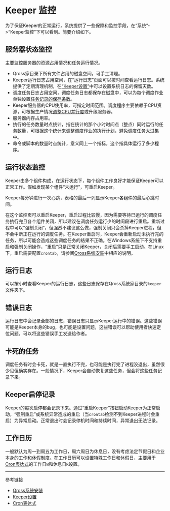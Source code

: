 # Keeper 监控

为了保证Keeper的正常运行，系统提供了一些保障和监控手段，在“系统”->“Keeper监控”下可以看到。简要介绍如下。

## 服务器状态监控

主要监控服务器的资源占用情况和任务运行情况。

* Qross家目录下所有文件占用的磁盘空间，可手工清理。
* Keeper运行日志占用空间，在“运行日志”页面可以按时间查看运行日志。系统提供了定期清理机制，在[“Keeper设置”](/keeper/settings.md)中可以设置系统日志的保留天数。
* 调度任务日志占用空间，调度任务日志都保存在磁盘中，可以为每个调度作业单独设置[任务记录的保存条数](/keeper/job.md)。
* Keeper服务器的CPU使用率，可指定时间范围。调度程序主要依赖于CPU资源，可根据生产情况[调整CPU并行度](/keeper/settings.md)或升级服务器。
* 服务器内存占用率。
* 执行的任务数量时点统计，指在统计的那个小时时间点（整点）同时运行的任务数量，可根据这个统计来调整调度作业的执行计划，避免调度任务太过集中。
* 命令或脚本的数量时点统计，意义同上一个指标，这个指具体运行了多少程序。

## 运行状态监控

Keeper由多个组件构成，在运行状态下，每个组件工作良好才能保证Keeper可以正常工作。假如发现某个组件“未运行”，可重启Keeper。

Keeper每分钟进行一次心跳，表格的最后一列显示Keeper各组件的最后心跳时间。

在这个监控页可以重启Keeper，重启过程比较慢，因为需要等待已运行的调度任务执行完且各个组件关闭，所以建议在调度任务运行少的时间段进行重启。重新过程中可以“强制关闭”，但强烈不建议这么做，强制关闭只会杀掉Keeper进程，但不会中断正在运行的调度任务。在Keeper重启时，Keeper会重新启动未执行完的任务，所以可能会造成这些调度任务的结果不正确。在Windows系统下不支持重启和强制关闭操作，“重启”只是正常关闭Keeper，关闭后需要手工启动。在Linux下，重启需要配置`crontab`，请参阅[Qross系统安装](/keeper/setup.md)中相应的说明。

## 运行日志

可以按小时查看Keeper的运行日志，这些日志保存在Qross系统家目录的`keeper`文件夹下。

## 错误日志

运行日志中会记录全部的日志，错误日志只显示Keeper运行中的错误。这些错误可能是Keeper本身的bug，也可能是设置问题，这些错误可以帮助使用者快速定位问题。可以将这些错误手工发送给作者。

## 卡死的任务

调度任务有时会卡死，就是一直执行不完，也可能是执行完了进程没退出，虽然很少见但确实存在。一般情况下，Keeper会自动恢复这些任务，但会将这些任务记录下来。

## Keeper启停记录

Keeper的每次启停都会记录下来。通过“重启Keeper”按钮启动Keeper为正常启动，“强制重启”或系统异常造成的重启（当`crontab`检测不到Keeper进程时会重启）为异常启动。正常退出时会记录停机时间和持续时间，异常退出无法记录。

## 工作日历

一般默认为周一到周五为工作日，周六周日为休息日，没有考虑法定节假日和企业本身的工作和休假制度。在工作日历可以设置特殊工作日和休假日，主要用于[Cron表达式](/keeper/cron.md)的工作日`W`和休息日`R`设置。


---
参考链接

* [Qross系统安装](/keeper/setup.md)
* [Keeper设置](/keeper/settings.md)
* [Cron表达式](/keeper/cron.md)

